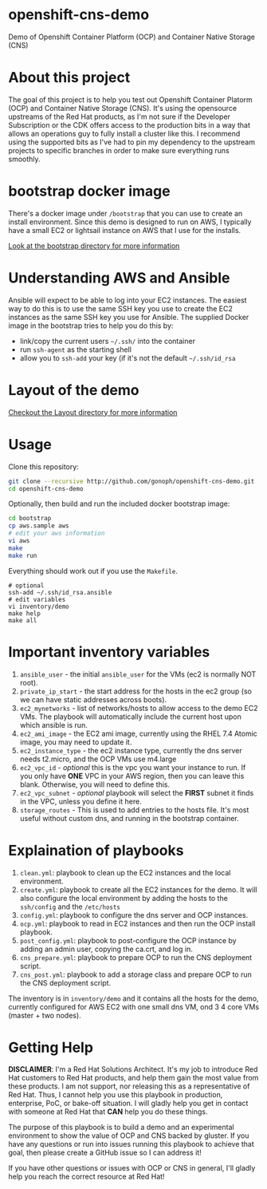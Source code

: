 # openshift-cns-demo
Demo of Openshift Container Platform (OCP) and Container Native Storage (CNS)

# About this project

The goal of this project is to help you test out Openshift Container Platorm
(OCP) and Container Native Storage (CNS). It's using the opensource upstreams
of the Red Hat products, as I'm not sure if the Developer Subscription or the
CDK offers access to the production bits in a way that allows an operations guy
to fully install a cluster like this. I recommend using the supported bits as
I've had to pin my dependency to the upstream projects to specific branches in
order to make sure everything runs smoothly.

# bootstrap docker image

There's a docker image under `/bootstrap` that you can use to create an install
environment. Since this demo is designed to run on AWS, I typically have a
small EC2 or lightsail instance on AWS that I use for the installs.

[Look at the bootstrap directory for more information](./bootstrap/)

# Understanding AWS and Ansible

Ansible will expect to be able to log into your EC2 instances. The easiest way
to do this is to use the same SSH key you use to create the EC2 instances as
the same SSH key you use for Ansible. The supplied Docker image in the
bootstrap tries to help you do this by:

* link/copy the current users `~/.ssh/` into the container
* run `ssh-agent` as the starting shell
* allow you to `ssh-add` your key (if it's not the default `~/.ssh/id_rsa`

# Layout of the demo

[Checkout the Layout directory for more information](./layout/)

# Usage

Clone this repository:
```bash
git clone --recursive http://github.com/gonoph/openshift-cns-demo.git
cd openshift-cns-demo
```

Optionally, then build and run the included docker bootstrap image:

```bash
cd bootstrap
cp aws.sample aws
# edit your aws information
vi aws
make
make run
```
Everything should work out if you use the `Makefile`.

```base
# optional 
ssh-add ~/.ssh/id_rsa.ansible
# edit variables
vi inventory/demo
make help
make all
```

# Important inventory variables

1. `ansible_user` - the initial `ansible_user` for the VMs (ec2 is normally NOT root).
2. `private_ip_start` - the start address for the hosts in the ec2 group (so we
   can have static addresses across boots).
3. `ec2_mynetworks` - list of networks/hosts to allow access to the demo EC2
   VMs. The playbook will automatically include the current host upon which
   ansible is run.
4. `ec2_ami_image` - the EC2 ami image, currently using the RHEL 7.4 Atomic
   image, you may need to update it.
5. `ec2_instance_type` - the ec2 instance type, currently the dns server needs
   t2.micro, and the OCP VMs use m4.large
6. `ec2_vpc_id` - *optional* this is the vpc you want your instance to run.
   If you only have **ONE** VPC in your AWS region, then you can leave this
   blank. Otherwise, you will need to define this.
7. `ec2_vpc_subnet` - *optional* playbook will select the **FIRST** subnet it
   finds in the VPC, unless you define it here.
6. `storage_routes` - This is used to add entries to the hosts file. It's most
   useful without custom dns, and running in the bootstrap container.

# Explaination of playbooks

1. `clean.yml`: playbook to clean up the EC2 instances and the local environment.
2. `create.yml`: playbook to create all the EC2 instances for the demo. It will
   also configure the local environment by adding the hosts to the `ssh/config`
   and the `/etc/hosts`
3. `config.yml`: playbook to configure the dns server and OCP instances.
4. `ocp.yml`: playbook to read in EC2 instances and then run the OCP install playbook.
5.  `post_config.yml`: playbook to post-configure the OCP instance by adding an
    admin user, copying the ca.crt, and log in.
6. `cns_prepare.yml`: playbook to prepare OCP to run the CNS deployment script.
6. `cns_post.yml`: playbook to add a storage class and prepare OCP to run the
   CNS deployment script.

The inventory is in `inventory/demo` and it contains all the hosts for the
demo, currently configured for AWS EC2 with one small dns VM, ond 3 4 core VMs
(master + two nodes).

# Getting Help

**DISCLAIMER**: I'm a Red Hat Solutions Architect. It's my job to introduce Red
Hat customers to Red Hat products, and help them gain the most value from these
products. I am not support, nor releasing this as a representative of Red Hat.
Thus, I cannot help you use this playbook in production, enterprise, PoC, or
bake-off situation. I will gladly help you get in contact with someone at Red
Hat that **CAN** help you do these things.

The purpose of this playbook is to build a demo and an experimental environment
to show the value of OCP and CNS backed by gluster. If you have any questions
or run into issues running this playbook to achieve that goal, then please
create a GitHub issue so I can address it!

If you have other questions or issues with OCP or CNS in general, I'll gladly
help you reach the correct resource at Red Hat!
